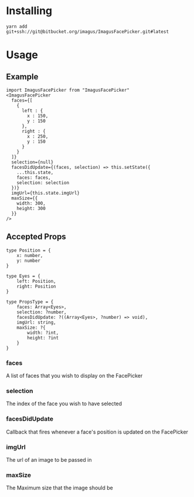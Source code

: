 # Installing

`yarn add git+ssh://git@bitbucket.org/imagus/ImagusFacePicker.git#latest`

# Usage

## Example

```
import ImagusFacePicker from "ImagusFacePicker"
<ImagusFacePicker
  faces={[
    {
      left : {
        x : 150,
        y : 150
      },
      right : {
        x : 250,
        y : 150
      }
    }
  ]}
  selection={null}
  facesDidUpdate={(faces, selection) => this.setState({
    ...this.state,
    faces: faces,
    selection: selection
  })}
  imgUrl={this.state.imgUrl}
  maxSize={{
    width: 300,
    height: 300
  }}
/>
```

## Accepted Props

```
type Position = {
    x: number,
    y: number
}

type Eyes = {
    left: Position,
    right: Position
}

type PropsType = {
    faces: Array<Eyes>,
    selection: ?number,
    facesDidUpdate: ?((Array<Eyes>, ?number) => void),
    imgUrl: string,
    maxSize: ?{
        width: ?int,
        height: ?int
    }
}
```

### faces
A list of faces that you wish to display on the FacePicker

### selection
The index of the face you wish to have selected

### facesDidUpdate
Callback that fires whenever a face's position is updated on the FacePicker

### imgUrl
The url of an image to be passed in

### maxSize
The Maximum size that the image should be


